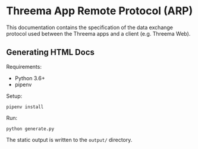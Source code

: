 # Threema App Remote Protocol (ARP)

This documentation contains the specification of the data exchange protocol
used between the Threema apps and a client (e.g. Threema Web).

## Generating HTML Docs

Requirements:

- Python 3.6+
- pipenv

Setup:

    pipenv install

Run:

    python generate.py

The static output is written to the `output/` directory.
